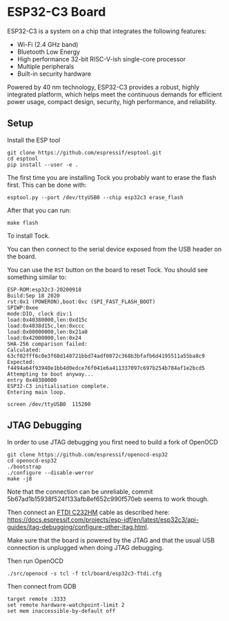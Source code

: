 ESP32-C3 Board
==============

ESP32-C3 is a system on a chip that integrates the following features:
 * Wi-Fi (2.4 GHz band)
 * Bluetooth Low Energy
 * High performance 32-bit RISC-V-ish single-core processor
 * Multiple peripherals
 * Built-in security hardware

Powered by 40 nm technology, ESP32-C3 provides a robust, highly integrated
platform, which helps meet the continuous demands for efficient power usage,
compact design, security, high performance, and reliability.

Setup
-----

Install the ESP tool

```shell
git clone https://github.com/espressif/esptool.git
cd esptool
pip install --user -e .
```

The first time you are installing Tock you probably want to erase the
flash first. This can be done with:

```shell
esptool.py --port /dev/ttyUSB0 --chip esp32c3 erase_flash
```

After that you can run:

```shell
make flash
```

To install Tock.

You can then connect to the serial device exposed from the USB header on the
board.

You can use the `RST` button on the board to reset Tock. You should see
something similar to:

```text
ESP-ROM:esp32c3-20200918
Build:Sep 18 2020
rst:0x1 (POWERON),boot:0xc (SPI_FAST_FLASH_BOOT)
SPIWP:0xee
mode:DIO, clock div:1
load:0x40380000,len:0xd15c
load:0x4038d15c,len:0xccc
load:0x00000000,len:0x21a0
load:0x42000000,len:0x24
SHA-256 comparison failed:
Calculated: 63cf02fff6c0e3f60d140721bbd74adf0072c368b3bfafb6d4195511a55ba8c9
Expected: f4494a64f93940e1bb4d0edce76f041e6a411337097c697b254b784af1e2bcd5
Attempting to boot anyway...
entry 0x40380000
ESP32-C3 initialisation complete.
Entering main loop.
```

```shell
screen /dev/ttyUSB0  115200
```

JTAG Debugging
--------------

In order to use JTAG debugging you first need to build a fork of OpenOCD

```shell
git clone https://github.com/espressif/openocd-esp32
cd openocd-esp32
./bootstrap
./configure --disable-werror
make -j8
```

Note that the connection can be unreliable, commit
5b67ad1b15938f524f133afb8ef652c990f570eb seems to work though.

Then connect an [FTDI C232HM](https://ftdichip.com/products/c232hm-ddhsl-0-2/)
cable as described here:
https://docs.espressif.com/projects/esp-idf/en/latest/esp32c3/api-guides/jtag-debugging/configure-other-jtag.html.

Make sure that the board is powered by the JTAG and that the usual USB
connection is unplugged when doing JTAG debugging.

Then run OpenOCD

```shell
./src/openocd -s tcl -f tcl/board/esp32c3-ftdi.cfg
```

Then connect from GDB

```shell
target remote :3333
set remote hardware-watchpoint-limit 2
set mem inaccessible-by-default off
```
